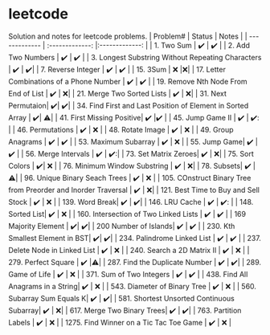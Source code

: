 # leetcode
Solution and notes for leetcode problems.
| Problem#  | Status | Notes |
| ------------- | :-------------: |:-------------: |
| 1. Two Sum  | :heavy_check_mark:  | :heavy_check_mark: |
| 2. Add Two Numbers  | :heavy_check_mark:  | :heavy_check_mark: |
| 3. Longest Substring Without  Repeating Characters | :heavy_check_mark: | :heavy_check_mark:|
| 7. Reverse Integer | :heavy_check_mark: | :heavy_check_mark: |
| 15. 3Sum | :x: |:x:|
| 17. Letter Combinations of a Phone Number | :heavy_check_mark: | :heavy_check_mark: |
| 19. Remove Nth Node From End of List | ✔️ | :x:|
| 21. Merge Two Sorted Lists | :heavy_check_mark: | :x:|
| 31. Next Permutaion| ✔️| ✔️|
| 34. Find First and Last Position of Element in Sorted Array | ✔️| ⚠️|
| 41. First Missing Positive| ✔️ |✔️ |
| 45. Jump Game II | :heavy_check_mark: | ✔️: | 
| 46. Permutations | :heavy_check_mark: | :x: |
| 48. Rotate Image | ✔️ | :x: |
| 49. Group Anagrams | ✔️ | ✔️ |
| 53. Maximum Subarray | :heavy_check_mark: | :x: |
| 55. Jump Game| ✔️ | ✔️ | 
| 56. Merge Intervals | ✔️ | ✔️:|
| 73. Set Matrix Zeroes| ✔️ | :x:|
| 75. Sort Colors | :heavy_check_mark:| :x: |
| 76. Minimum Window Substring | :heavy_check_mark: | :x:|
| 78. Subsets| ✔️ | ⚠️|
| 96. Unique Binary Seach Trees | :heavy_check_mark: | :x: |
| 105. COnstruct Binary Tree from Preorder and Inorder Traversal | :heavy_check_mark: | :x:|
| 121. Best Time to Buy and Sell Stock | :heavy_check_mark: | :x: |
| 139. Word Break| ✔️ | ✔️|
| 146. LRU Cache | :heavy_check_mark: | ✔️: |
| 148. Sorted List| :heavy_check_mark: | :x: |
| 160. Intersection of Two Linked Lists | ✔️ | ✔️ |
| 169 Majority Element | ✔️| ✔️|
| 200 Number of Islands| ✔️ | ✔️ | 
| 230. Kth Smallest Element in BST| ✔️| ✔️|
| 234. Palindrome Linked List | ✔️ | ✔️ |
| 237. Delete Node in Linked List | ✔️ | :x: |
| 240. Search a 2D Matrix II | :heavy_check_mark: | :x: | 
| 279. Perfect Square | ✔️ |:warning:|
| 287. Find the Duplicate Number | ✔️ | ✔️|
| 289. Game of Life | ✔️ | :x: |
| 371. Sum of Two Integers | :heavy_check_mark: | :heavy_check_mark: |
| 438. Find All Anagrams in a String| :heavy_check_mark: | :x: | 
| 543. Diameter of Binary Tree | ✔️ | :x: |
| 560. Subarray Sum Equals K| ✔️ | ✔️| 
| 581. Shortest Unsorted Continuous Subarray| :heavy_check_mark: | :x:|
| 617. Merge Two Binary Trees| ✔️ | ✔️|
| 763. Partition Labels | ✔️ | :x: | 
| 1275. Find Winner on a Tic Tac Toe Game | :heavy_check_mark: | :x: | 


